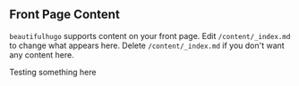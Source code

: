 ## Front Page Content
`beautifulhugo` supports content on your front page. Edit `/content/_index.md` to change what appears here. Delete `/content/_index.md` if you don't want any content here.

Testing something here